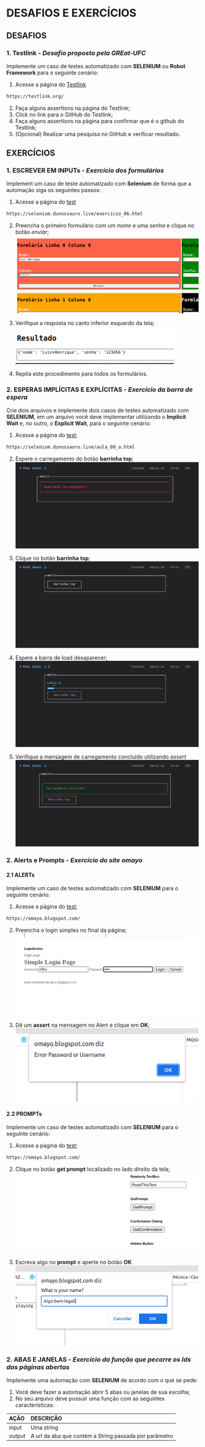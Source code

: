 # DESAFIOS E EXERCÍCIOS
## DESAFIOS
### 1. **Testlink** - *Desafio proposto pela GREat-UFC*

Implemente um caso de testes automatizado com **SELENIUM** ou **Robot Framework** para o seguinte cenário:

1. Acesse a página do [Testlink](https://testlink.org/)
```md
https://testlink.org/
```
2. Faça alguns assertions na página do Testlink;
3. Click no link para o GitHub do Testlink;
4. Faça alguns assertions na página para confirmar que é o github do Testlink;
5. (Opcional) Realizar uma pesquisa no GitHub e verificar resultado.

## EXERCÍCIOS
### 1. **ESCREVER EM INPUTs** - *Exercício dos formulários*

Implement um caso de teste automatizado com **Selenium** de forma que a automação siga os seguintes passos:

1. Acesse a página do [test](https://selenium.dunossauro.live/exercicio_06.html)
```md
https://selenium.dunossauro.live/exercicio_06.html
```
2. Preencha o primeiro formulário com um *nome* e uma *senha* e clique no botão *enviar*;
![imagem do formulario](imagens/documentacao/formulario1.png)

3. Verifique a resposta no canto inferior esquerdo da tela;
![resposta](imagens/documentacao/resposta.png)

4. Repita este procedimento para todos os formulários.

### 2. **ESPERAS IMPLÍCITAS E EXPLÍCITAS** - *Exercício da barra de espera*

Crie dois arquivos e implemente dois casos de testes automatizado com **SELENIUM**, em um arquivo você deve implementar utilizando o **Implicit Wait** e, no outro, o **Explicit Wait**, para o seguinte cenário:

1. Acesse a página do [test](https://selenium.dunossauro.live/aula_09_a.html);
```md
https://selenium.dunossauro.live/aula_09_a.html
``` 
2. Espere o carregamento do botão **barrinha top**;
![carregamento do botão barrinha top](imagens/documentacao/carrega_botao.png)

3. Clique no botão **barrinha top**;
![botão barrinha top](/imagens/documentacao/botao_barrinha_top.png)

4. Espere a barra de load desaparecer;
![barrinha de load](/imagens/documentacao/barra_de_load.png)

5. Verifique a mensagem de carregamento concluído utilizando *assert*
![mensagem de sucesso](imagens/documentacao/carregamento_concluido.png)

### 2. **Alerts e Prompts** - *Exercício do site omayo*
#### 2.1 **ALERTs**
Implemente um caso de testes automatizado com **SELENIUM** para o seguinte cenário:

1. Acesse a página do [test](https://omayo.blogspot.com/);
```md
https://omayo.blogspot.com/
```
2. Preencha o login simples no final da página;
![login simples](imagens/documentacao/login_simples.png)

3. Dê um **assert** na mensagem no Alert e clique em **OK**;
![Alert](imagens/documentacao/alert.png)

#### 2.2 **PROMPTs**
Implemente um caso de testes automatizado com **SELENIUM** para o seguinte cenário:

1. Acesse a página do [test](https://omayo.blogspot.com/);
```md
https://omayo.blogspot.com/
```
2. Clique no botão **get prompt** localizado no lado direito da tela;
![botão get prompt](imagens/documentacao/botao_prompt.png)

3. Escreva algo no **prompt** e aperte no botão **OK**
![Prompt](imagens/documentacao/prompt.png)

### 2. **ABAS E JANELAS** - *Exercício da função que pecorre os Ids das páginas abertas*

Implemente uma automação com **SELENIUM** de acordo com o que se pede:

1. Você deve fazer a automação abrir 5 abas ou janelas de sua escolha;
2. No seu arquivo deve possuir uma função com as seguintes características:

| AÇÃO        | DESCRIÇÃO      |
|:----------  |:----------------|
| input       | Uma string     |
| output      | A url da aba que contém a String passada por parâmetro
